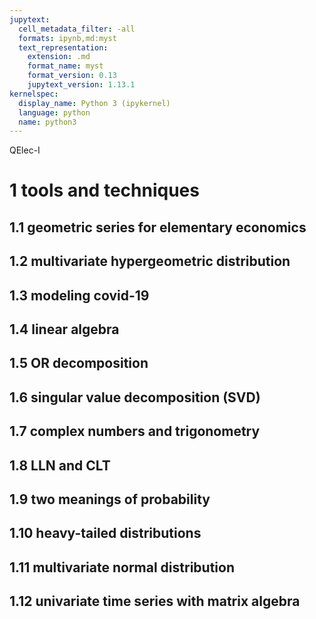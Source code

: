 ```yaml
---
jupytext:
  cell_metadata_filter: -all
  formats: ipynb,md:myst
  text_representation:
    extension: .md
    format_name: myst
    format_version: 0.13
    jupytext_version: 1.13.1
kernelspec:
  display_name: Python 3 (ipykernel)
  language: python
  name: python3
---
```


QElec-I

# 1 tools and techniques

## 1.1 geometric series for elementary economics

## 1.2 multivariate hypergeometric distribution

## 1.3 modeling covid-19

## 1.4 linear algebra

## 1.5 OR decomposition

## 1.6 singular value decomposition (SVD)

## 1.7 complex numbers and trigonometry

## 1.8 LLN and CLT

## 1.9 two meanings of probability

## 1.10 heavy-tailed distributions

## 1.11 multivariate normal distribution

## 1.12 univariate time series with matrix algebra
